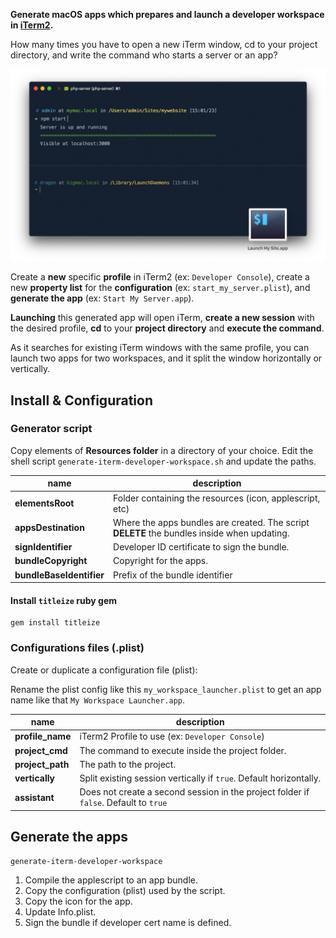 __Generate macOS apps which prepares and launch a developer workspace in [iTerm2](https://www.iterm2.com).__

How many times you have to open a new iTerm window, cd to your project directory, and write the command who starts a server or an app?

![iTerm2 Window](./assets/iterm2-session-workspace.jpg)

Create a __new__ specific __profile__ in iTerm2 (ex: `Developer Console`), create a new __property list__ for the __configuration__ (ex: `start_my_server.plist`), and __generate the app__ (ex: `Start My Server.app`).

__Launching__ this generated app will open iTerm, __create a new session__ with the desired profile, __cd__ to your __project directory__ and __execute the command__.

As it searches for existing iTerm windows with the same profile, you can launch two apps for two workspaces, and it split the window horizontally or vertically.

## Install & Configuration

### Generator script
Copy elements of __Resources folder__ in a directory of your choice. 
Edit the shell script `generate-iterm-developer-workspace.sh` and update the paths. 


| name | description  |
| ---- | ------------ |
| __elementsRoot__ | Folder containing the resources (icon, applescript, etc) |
| __appsDestination__ | Where the apps bundles are created. The script __DELETE__ the bundles inside when updating. |
| __signIdentifier__ | Developer ID certificate to sign the bundle. |
| __bundleCopyright__ | Copyright for the apps. |
| __bundleBaseIdentifier__ | Prefix of the bundle identifier |

#### Install `titleize` ruby gem
```
gem install titleize
```

### Configurations files (.plist)

Create or duplicate a configuration file (plist):

Rename the plist config like this `my_workspace_launcher.plist` to get an app name like that `My Workspace Launcher.app`.

| name | description  |
| ---- | ------------ |
| __profile_name__ | iTerm2 Profile to use (ex: `Developer Console`) |
| __project_cmd__ | The command to execute inside the project folder. |
| __project_path__ | The path to the project. |
| __vertically__ | Split existing session vertically if `true`. Default horizontally. |
| __assistant__ | Does not create a second session in the project folder if `false`. Default to `true` |


## Generate the apps

```
generate-iterm-developer-workspace
```

1. Compile the applescript to an app bundle.
2. Copy the configuration (plist) used by the script.
3. Copy the icon for the app.
4. Update Info.plist.
5. Sign the bundle if developer cert name is defined.

